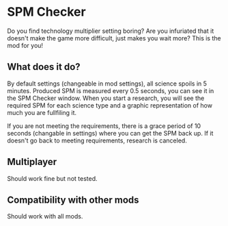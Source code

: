 # SPM Checker

Do you find technology multiplier setting boring? Are you infuriated that it doesn't make the game more difficult, just makes you wait more? This is the mod for you!

## What does it do?

By default settings (changeable in mod settings), all science spoils in 5 minutes. Produced SPM is measured every 0.5 seconds, you can see it in the SPM Checker window.
When you start a research, you will see the required SPM for each science type and a graphic representation of how much you are fullfiling it.

If you are not meeting the requirements, there is a grace period of 10 seconds (changable in settings) where you can get the SPM back up.
If it doesn't go back to meeting requirements, research is canceled.

## Multiplayer

Should work fine but not tested.

## Compatibility with other mods

Should work with all mods.
